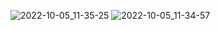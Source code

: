 ![2022-10-05_11-35-25](https://user-images.githubusercontent.com/50214016/194017446-05fbf709-5155-4db5-b901-4c97625d9ee1.png)
![2022-10-05_11-34-57](https://user-images.githubusercontent.com/50214016/194017474-7705fec8-74fe-4e70-a2d7-cd1bfb698e07.png)
